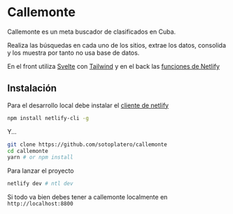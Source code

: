 # Callemonte

Callemonte es un meta buscador de clasificados en Cuba.

Realiza las búsquedas en cada uno de los sitios, extrae los datos, consolida y los muestra por tanto no usa base de datos. 

En el front utiliza [Svelte](//svelte.dev) con [Tailwind](//tailwindcss.com) y en el back las [funciones de Netlify](https://www.netlify.com/docs/functions/)

## Instalación 

Para el desarrollo local  debe instalar el [cliente de netlify](https://github.com/netlify/cli) 

```bash
npm install netlify-cli -g
```

Y...

```bash
git clone https://github.com/sotoplatero/callemonte
cd callemonte
yarn # or npm install
```

Para lanzar el proyecto

```bash
netlify dev # ntl dev
```

Si todo va bien debes tener a callemonte localmente en `http://localhost:8800` 